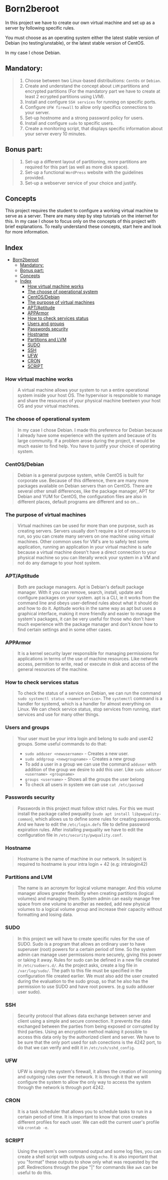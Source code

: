 # Born2beroot
In this project we have to create our own virtual machine and set up as a server by following specific rules. 

You must choose as an operating system either the latest stable version of Debian (no
testing/unstable), or the latest stable version of CentOS.

In my case I chose Debian.

## Mandatory:
> 1. Choose between two Linux-based distribuitions: `CentOs` or `Debian`.
> 2. Create and understand the concept about `LVM` partitions and encrypted partitions (For the mandatory part we have to create at least 2 ecrypted partitions using LVM).
> 3. Install and configure `SSH services` for running on specific ports.
> 4. Configure `UFW firewall` to allow only specifics connections to your server.
> 5. Set-up hostnome and a strong password policy for users.
> 6. Install and configure `sudo` to specific users.
> 7. Create a monitoring script, that displays specific information about your server every 10 minutes.

## Bonus part:
> 1. Set-up a different layout of partitioning, more partitions are required for this part (as well as more disk space).
> 2. Set-up a functional `WordPress` website with the guidelines provided.
> 3. Set-up a webserver service of your choice and justify.

## Concepts

This project requires the student to configure a working virtual machine to serve as a server. There are many step by step tutorials on the internet for this. In my case I chose to focus only on the concepts of this project with brief explanations. To really understand these concepts, start here and look for more information.

## Index
- [Born2beroot](#born2beroot)
  - [Mandatory:](#mandatory)
  - [Bonus part:](#bonus-part)
  - [Concepts](#concepts)
  - [Index](#index)
    - [How virtual machine works](#how-virtual-machine-works)
    - [The choose of operational system](#the-choose-of-operational-system)
    - [CentOS/Debian](#centosdebian)
    - [The purpose of virtual machines](#the-purpose-of-virtual-machines)
    - [APT/Aptitude](#aptaptitude)
    - [APPArmor](#apparmor)
    - [How to check services status](#how-to-check-services-status)
    - [Users and groups](#users-and-groups)
    - [Passwords security](#passwords-security)
    - [Hostname](#hostname)
    - [Partitions and LVM](#partitions-and-lvm)
    - [SUDO](#sudo)
    - [SSH](#ssh)
    - [UFW](#ufw)
    - [CRON](#cron)
    - [SCRIPT](#script)

### How virtual machine works
> A virtual machine allows your system to run a entire operational system inside your host OS. The hypervisor is responsible to manage and share the resources of your physical machine beetwen your host OS and your virtual machines.

### The choose of operational system
> In my case I chose Debian. I made this preference for Debian because I already have some experience with the system and because of its large community. If a problem arose during the project, it would be much easier to find help. You have to justify your choice of operating system.

### CentOS/Debian
> Debian is a general purpose system, while CentOS is built for corporate use. Because of this difference, there are many more packages available on Debian servers than on CentOS. There are several other small differences, like the package manager, APT for Debian and YUM for CentOS, the configuration files are also in different places, default programs are different and so on...

### The purpose of virtual machines
> Virtual machines can be used for more than one purpose, such as creating servers. Servers usually don't require a lot of resources to run, so you can create many servers on one machine using virtual machines. Other common uses for VM's are to safely test some application, running an application in your virtual machine is safe because a virtual machine doesn't have a direct connection to your physical machine so you can literally wreck your system in a VM and not do any damage to your host system.

### APT/Aptitude
> Both are package managers. Apt is Debian's default package manager. With it you can remove, search, install, update and configure packages on your system. apt is a CLI, ie it works from the command line and obeys user-defined rules about what it should do and how to do it. Aptitude works in the same way as apt but uses a graphical interface, making it more friendly and easier to manage the system's packages, it can be very useful for those who don't have much experience with the package manager and don't know how to find certain settings and in some other cases.

### APPArmor
> It is a kernel security layer responsible for managing permissions for applications in terms of the use of machine resources. Like network access, permition to write, read or execute in disk and access of the general resources of the machine. 

### How to check services status
> To check the status of a service on Debian, we can run the command `sudo systemctl status <nameofservice>`. The `systemctl` command is a handler for systemd, which is a handler for almost everything on Linux. We can check service status, stop services from running, start services and use for many other things.

### Users and groups
> Your user must be your intra login and belong to sudo and user42 groups.
> Some useful commands to do that:
> - `sudo adduser <newusername>` - Creates a new user.
> - `sudo addgroup <newgroupname>` - Creates a new group 
> - To add a user in a group we can use the command `adduser` with addition of the group we desire to add this user. Like `sudo adduser <username> <groupname>`
> - `groups <username>` - Shows all the groups the user belong
> - To check all users in system we can use `cat /etc/passwd`

### Passwords security
> Passwords in this project must follow strict rules. For this we must install the package called pwquality (`sudo apt install libpwquality-common`), which allows us to define some rules for creating passwords. And we have to edit the `/etc/login.defs` file to define password expiration rules. After installing pwquality we have to edit the configuration file in `/etc/security/pwquality.conf`.

### Hostname
> Hostname is the name of machine in our network. In subject is required to hostname is your intra login + 42 (e.g: intralogin42)

### Partitions and LVM
> The name is an acronym for logical volume manager. And this volume manager allows greater flexibility when creating partitions (logical volumes) and managing them. System admin can easily manage free space from one volume to another as needed, add new physical volumes to a logical volume group and increase their capacity without formatting and losing data.

### SUDO
> In this project we will have to create specific rules for the use of SUDO. Sudo is a program that allows an ordinary user to have superuser (root) powers for a certain period of time. So the system admin can manage user permissions more securely, giving this power or taking it away. Rules for sudo can be defined in a new file created in `/etc/sudoers.d/`. As the project asks, create a log file in `/var/log/sudo/`. The path to this file must be specified in the configuration file created earlier. We must also add the user created during the evaluation to the sudo group, so that he also has the permission to use SUDO and have root powers. (e.g sudo adduser user sudo).

### SSH
> Security protocol that allows data exchange between server and client using a simple and secure connection. It prevents the data exchanged between the parties from being exposed or corrupted by third parties. Using an encryption method making it possible to access this data only by the authorized client and server. We have to be sure that the only port used for ssh conections is the 4242 port, to do that we can verify and edit it in `/etc/ssh/sshd_config`.

### UFW
> UFW is simply the system's firewall, it allows the creation of incoming and outgoing rules over the network. It is through it that we will configure the system to allow the only way to access the system through the network is through port 4242.

### CRON
> It is a task scheduler that allows you to schedule tasks to run in a certain period of time. It is important to know that cron creates different profiles for each user. We can edit the current user's profile via `crontab -e`.

### SCRIPT
> Using the system's own command output and some log files, you can create a shell script with outputs using `echo`. It is also important that you "format" these outputs to show only what was requested by the pdf. Redirections through the pipe "|" for commands like `awk` can be useful to do this.
